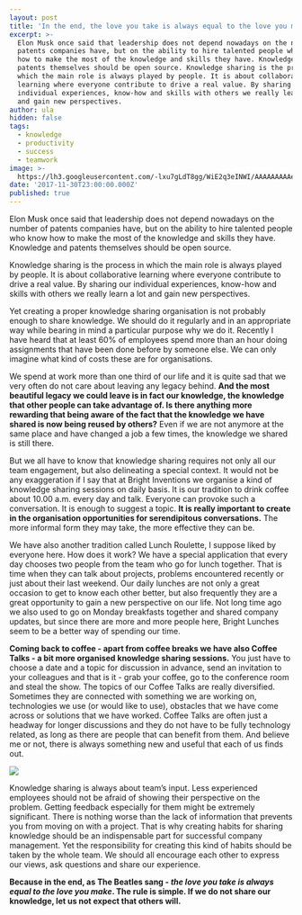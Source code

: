 ```yaml
---
layout: post
title: 'In the end, the love you take is always equal to the love you make'
excerpt: >-
  Elon Musk once said that leadership does not depend nowadays on the number of
  patents companies have, but on the ability to hire talented people who know
  how to make the most of the knowledge and skills they have. Knowledge and
  patents themselves should be open source. Knowledge sharing is the process in
  which the main role is always played by people. It is about collaborative
  learning where everyone contribute to drive a real value. By sharing our
  individual experiences, know-how and skills with others we really learn a lot
  and gain new perspectives.
author: ula
hidden: false
tags:
  - knowledge
  - productivity
  - success
  - teamwork
image: >-
  https://lh3.googleusercontent.com/-lxu7gLdT8gg/WiE2q3eINWI/AAAAAAAAAeI/2ENM6mVi1YIJe1occATMsU9FdrogIcErgCLcBGAs/s0/knowledgeeee.jpg
date: '2017-11-30T23:00:00.000Z'
published: true
---
```


Elon Musk once said that leadership does not depend nowadays on the number of patents companies have, but on the ability to hire talented people who know how to make the most of the knowledge and skills they have. Knowledge and patents themselves should be open source. 

Knowledge sharing is the process in which the main role is always played by people. It is about collaborative learning where everyone contribute to drive a real value. By sharing our individual experiences, know-how and skills with others we really learn a lot and gain new perspectives.

Yet creating a proper knowledge sharing organisation is not probably enough to share knowledge. We should do it regularly and in an appropriate way while bearing in mind a particular purpose why we do it. Recently I have heard that at least 60% of employees spend more than an hour doing assignments that have been done before by someone else. We can only imagine what kind of costs these are for organisations. 

We spend at work more than one third of our life and it is quite sad that we very often do not care about leaving any legacy behind. **And the most beautiful legacy we could leave is in fact our knowledge, the knowledge that other people can take advantage of. Is there anything more rewarding that being aware of the fact that the knowledge we have shared is now being reused by others?** Even if we are not anymore at the same place and have changed a job a few times, the knowledge we shared is still there. 

But we all have to know that knowledge sharing requires not only all our team engagement, but also delineating a special context. It would not be any exaggeration if I say that at Bright Inventions we organise a kind of knowledge sharing sessions on daily basis. It is our tradition to drink coffee about 10.00 a.m. every day and talk. Everyone can provoke such a conversation.  It is enough to suggest a topic. **It is really important to create in the organisation opportunities for serendipitous conversations.**  The more informal form they may take, the more effective they can be.

We have also another tradition called Lunch Roulette, I suppose liked by everyone here. How does it work? We have a special application that every day chooses two people from the team who go for lunch together. That is time when they can talk about projects, problems encountered recently or just about their last weekend. Our daily lunches are not only a great occasion to get to know each other better, but also frequently they are a great opportunity to gain a new perspective on our life. Not long time ago we also used to go on Monday breakfasts together and shared company updates, but since there are more and more people here, Bright Lunches seem to be a better way of spending our time. 

**Coming back to coffee - apart from coffee breaks we have also Coffee Talks -  a bit more organised knowledge sharing sessions.** You just have to choose a date and a topic for discussion in advance, send an invitation to your colleagues and that is it - grab your coffee, go to the conference room and steal the show. The topics of our Coffee Talks are really diversified. Sometimes they are connected with something we are working on, technologies we use (or would like to use), obstacles that we have come across or solutions that we have worked. Coffee Talks are often just a headway for longer discussions and they do not have to be fully technology related, as long as there are people that can benefit from them. And believe me or not, there is always something new and useful that each of us finds out. 

![](https://lh3.googleusercontent.com/-lxu7gLdT8gg/WiE2q3eINWI/AAAAAAAAAeI/2ENM6mVi1YIJe1occATMsU9FdrogIcErgCLcBGAs/s0/knowledgeeee.jpg)

Knowledge sharing is always about team’s input. Less experienced employees should not be afraid of showing their perspective on the problem. Getting feedback especially for them might be extremely significant. There is nothing worse than the lack of information that prevents you from moving on with a project. That is why creating habits for sharing knowledge should be an indispensable part for successful company management. Yet the responsibility for creating this kind of habits should be taken by the whole team. We should all encourage each other to express our views, ask questions and share our experience.

**Because in the end, as The Beatles sang - *the love you take is always equal to the love you make*. The rule is simple. If we do not share our knowledge, let us not expect that others will.**

